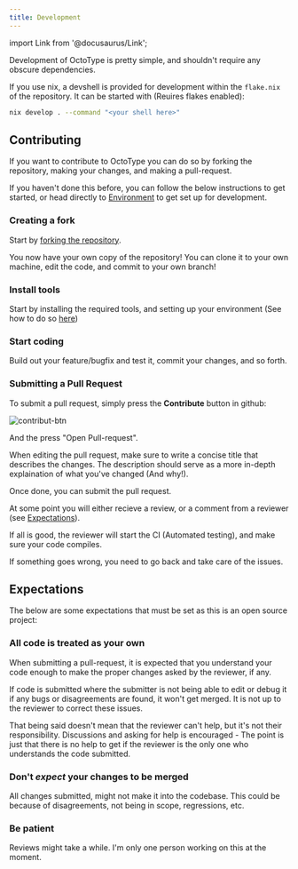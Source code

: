 ```yaml
---
title: Development
---
```


import Link from '@docusaurus/Link';

Development of OctoType is pretty simple, and shouldn't require any obscure
dependencies.

If you use nix, a devshell is provided for development within the `flake.nix` of
the repository. It can be started with (Reuires flakes enabled):

```sh
nix develop . --command "<your shell here>"
```

## Contributing

If you want to contribute to OctoType you can do so by forking the repository,
making your changes, and making a pull-request.

If you haven't done this before, you can follow the below instructions to get
started, or head directly to [Environment](environment) to get set up for
development.

### Creating a fork

Start by [forking the repository](https://github.com/mahlquistj/octotype/fork).

You now have your own copy of the repository! You can clone it to your own
machine, edit the code, and commit to your own branch!

### Install tools

Start by installing the required tools, and setting up your environment (See how
to do so [here](environment))

### Start coding

Build out your feature/bugfix and test it, commit your changes, and so forth.

### Submitting a Pull Request

To submit a pull request, simply press the **Contribute** button in github:

![contribut-btn](/img/contribute-btn.png)

And the press "Open Pull-request".

When editing the pull request, make sure to write a concise title that describes
the changes. The description should serve as a more in-depth explaination of
what you've changed (And why!).

Once done, you can submit the pull request.

At some point you will either recieve a review, or a comment from a reviewer
(see [Expectations](#expectations)).

If all is good, the reviewer will start the CI (Automated testing), and make
sure your code compiles.

If something goes wrong, you need to go back and take care of the issues.

## Expectations

The below are some expectations that must be set as this is an open source
project:

### All code is treated as your own

When submitting a pull-request, it is expected that you understand your code
enough to make the proper changes asked by the reviewer, if any.

If code is submitted where the submitter is not being able to edit or debug it
if any bugs or disagreements are found, it won't get merged. It is not up to the
reviewer to correct these issues.

That being said doesn't mean that the reviewer can't help, but it's not their
responsibility. Discussions and asking for help is encouraged - The point is
just that there is no help to get if the reviewer is the only one who
understands the code submitted.

### Don't _expect_ your changes to be merged

All changes submitted, might not make it into the codebase. This could be
because of disagreements, not being in scope, regressions, etc.

### Be patient

Reviews might take a while. I'm only one person working on this at the moment.
